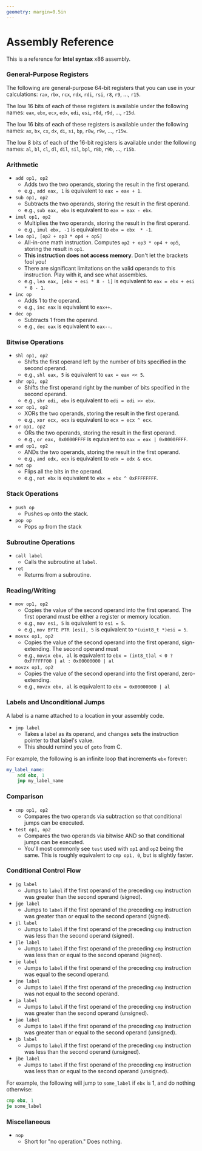 ```yaml
---
geometry: margin=0.5in
---
```


# Assembly Reference

This is a reference for **Intel syntax** x86 assembly.

### General-Purpose Registers

The following are general-purpose 64-bit registers that you can use in your calculations: `rax`, `rbx`, `rcx`, `rdx`, `rdi`, `rsi`, `r8`, `r9`, ..., `r15`.

The low 16 bits of each of these registers is available under the following names: `eax`, `ebx`, `ecx`, `edx`, `edi`, `esi`, `r8d`, `r9d`, ..., `r15d`.

The low 16 bits of each of these registers is available under the following names: `ax`, `bx`, `cx`, `dx`, `di`, `si`, `bp`, `r8w`, `r9w`, ..., `r15w`.

The low 8 bits of each of the 16-bit registers is available under the following names: `al`, `bl`, `cl`, `dl`, `dil`, `sil`, `bpl`, `r8b`, `r9b`, ..., `r15b`.


### Arithmetic
- `add op1, op2`
    - Adds two the two operands, storing the result in the first operand.
    - e.g., `add eax, 1` is equivalent to `eax = eax + 1`.
- `sub op1, op2`
    - Subtracts the two operands, storing the result in the first operand.
    - e.g., `sub eax, ebx` is equivalent to `eax = eax - ebx`.
- `imul op1, op2`
    - Multiplies the two operands, storing the result in the first operand.
    - e.g., `imul ebx, -1` is equivalent to `ebx = ebx  * -1`.
- `lea op1, [op2 + op3 * op4 + op5]`
    - All-in-one math instruction. Computes `op2 + op3 * op4 + op5`, storing the result in `op1`.
    - **This instruction does not access memory**. Don't let the brackets fool you!
    - There are significant limitations on the valid operands to this instruction. Play with it, and see what assembles.
    - e.g., `lea eax, [ebx + esi * 8 - 1]` is equivalent to `eax = ebx + esi * 8 - 1`.
- `inc op`
    - Adds 1 to the operand.
    - e.g., `inc eax` is equivalent to `eax++`.
- `dec op`
    - Subtracts 1 from the operand.
    - e.g., `dec eax` is equivalent to `eax--`.

### Bitwise Operations
- `shl op1, op2`
    - Shifts the first operand left by the number of bits specified in the second operand.
    - e.g., `shl eax, 5` is equivalent to `eax = eax << 5`.
- `shr op1, op2`
    - Shifts the first operand right by the number of bits specified in the second operand.
    - e.g., `shr edi, ebx` is equivalent to `edi = edi >> ebx`.
- `xor op1, op2`
    - XORs the two operands, storing the result in the first operand.
    - e.g., `xor ecx, ecx` is equivalent to `ecx = ecx ^ ecx`.
- `or op1, op2`
    - ORs the two operands, storing the result in the first operand.
    - e.g., `or eax, 0x0000FFFF` is equivalent to `eax = eax | 0x0000FFFF`.
- `and op1, op2`
    - ANDs the two operands, storing the result in the first operand.
    - e.g., `and edx, ecx` is equivalent to `edx = edx & ecx`.
- `not op`
    - Flips all the bits in the operand.
    - e.g., `not ebx` is equivalent to `ebx = ebx ^ 0xFFFFFFFF`.

### Stack Operations
- `push op`
    - Pushes `op` onto the stack.
- `pop op`
    - Pops `op` from the stack

### Subroutine Operations
- `call label`
    - Calls the subroutine at `label`.
- `ret`
    - Returns from a subroutine.

### Reading/Writing
- `mov op1, op2`
    - Copies the value of the second operand into the first operand. The first operand must be either a register or memory location.
    - e.g., `mov esi, 5` is equivalent to `esi = 5`.
    - e.g., `mov BYTE PTR [esi], 5` is equivalent to `*(uint8_t *)esi = 5`.
- `movsx op1, op2`
    - Copies the value of the second operand into the first operand, sign-extending. The second operand must 
    - e.g., `movsx ebx, al` is equivalent to `ebx = (int8_t)al < 0 ? 0xFFFFFF00 | al : 0x00000000 | al`
- `movzx op1, op2`
    - Copies the value of the second operand into the first operand, zero-extending.
    - e.g., `movzx ebx, al` is equivalent to `ebx = 0x00000000 | al`

### Labels and Unconditional Jumps
A label is a name attached to a location in your assembly code.

- `jmp label`
    - Takes a label as its operand, and changes sets the instruction pointer to that label's value.
    - This should remind you of `goto` from C.

For example, the following is an infinite loop that increments `ebx` forever:
```asm
my_label_name:
    add ebx, 1
    jmp my_label_name
```

### Comparison
- `cmp op1, op2`
    - Compares the two operands via subtraction so that conditional jumps can be executed.
- `test op1, op2`
    - Compares the two operands via bitwise AND so that conditional jumps can be executed.
    - You'll most commonly see `test` used with `op1` and `op2` being the same. This is roughly equivalent to `cmp op1, 0`, but is slightly faster.

### Conditional Control Flow
- `jg label`
    - Jumps to `label` if the first operand of the preceding `cmp` instruction was greater than the second operand (signed).
- `jge label`
    - Jumps to `label` if the first operand of the preceding `cmp` instruction was greater than or equal to the second operand (signed).
- `jl label`
    - Jumps to `label` if the first operand of the preceding `cmp` instruction was less than the second operand (signed).
- `jle label`
    - Jumps to `label` if the first operand of the preceding `cmp` instruction was less than or equal to the second operand (signed).
- `je label`
    - Jumps to `label` if the first operand of the preceding `cmp` instruction was equal to the second operand.
- `jne label`
    - Jumps to `label` if the first operand of the preceding `cmp` instruction was not equal to the second operand.
- `ja label`
    - Jumps to `label` if the first operand of the preceding `cmp` instruction was greater than the second operand (unsigned).
- `jae label`
    - Jumps to `label` if the first operand of the preceding `cmp` instruction was greater than or equal to the second operand (unsigned).
- `jb label`
    - Jumps to `label` if the first operand of the preceding `cmp` instruction was less than the second operand (unsigned).
- `jbe label`
    - Jumps to `label` if the first operand of the preceding `cmp` instruction was less than or equal to the second operand (unsigned).


For example, the following will jump to `some_label` if `ebx` is 1, and do nothing otherwise:
```asm
cmp ebx, 1
je some_label
```

### Miscellaneous
- `nop`
    - Short for "no operation." Does nothing.
